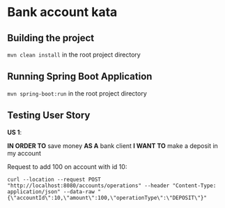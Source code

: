 # Bank account kata

## Building the project
`mvn clean install` in the root project directory

## Running Spring Boot Application
`mvn spring-boot:run` in the root project directory


## Testing User Story
 **US 1**:
 
**IN ORDER TO** save money
**AS A** bank client
**I WANT TO** make a deposit in my account 

Request to add 100 on account with id 10:
 
`curl --location --request POST "http://localhost:8080/accounts/operations" --header "Content-Type: application/json" --data-raw "{\"accountId\":10,\"amount\":100,\"operationType\":\"DEPOSIT\"}"`